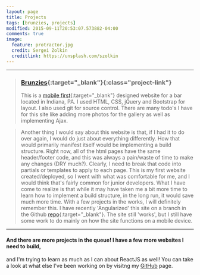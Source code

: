 ```yaml
---
layout: page
title: Projects
tags: [brunzies, projects]
modified: 2015-09-11T20:53:07.573882-04:00
comments: true
image:
  feature: protractor.jpg
  credit: Sergei Zolkin
  creditlink: https://unsplash.com/szolkin
---
```


---

>### [Brunzies](http://www.brunzies.com){:target="_blank"}{:class="project-link"}
>This is a [mobile first](http://www.ibm.com/mobilefirst/){:target="_blank"} designed website for a bar located in Indiana, PA. I used HTML, CSS, jQuery and 
Bootstrap for layout. I also used git for source control. There are many todo's I have 
for this site like adding more photos for the gallery as well as implementing Ajax.

>Another thing I would say about this website is that, if I had it to do over again, 
I would do just about everything differently. How that would primarily manifest itself 
would be implementing a build structure. Right now, all of the html pages have the same 
header/footer code, and this was always a pain/waste of time to make any changes (DRY much?). 
Clearly, I need to break that code into partials or templates to apply to each page. 
This is my first website created/deployed, so I went with what was comfortable for me, 
and I would think that's fairly common for junior developers. What I have come to realize 
is that while it may have taken me a bit more time to learn how to implement a build 
structure, in the long run, it would save much more time. With a few projects in the works, 
I will definitely remember this.
>I have recently 'Angularized' this site on a branch in the 
Github [repo](https://github.com/gregkndusen/brunzies_bootstrap){:target="_blank"}. The site still 
'works', but I still have some work to do mainly on how the site functions on a mobile device.

---

#### And there are more projects in the queue! I have a few more websites I need to build, 
and I'm trying to learn as much as I can about ReactJS as well! You can take a look at what 
else I've been working on by visitng my [GitHub](https://github.com/gregknudsen) page.

